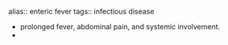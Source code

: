 alias:: enteric fever
tags:: infectious disease

- prolonged fever, abdominal pain, and systemic involvement.
-